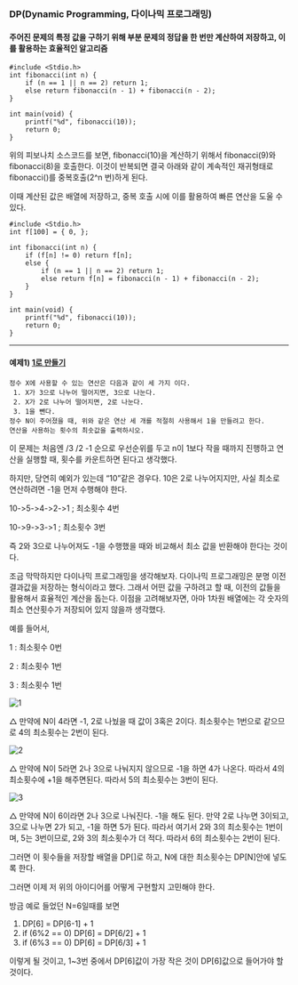 ### DP(Dynamic Programming, 다이나믹 프로그래밍)
#### 주어진 문제의 특정 값을 구하기 위해 부분 문제의 정답을 한 번만 계산하여 저장하고, 이를 활용하는 효율적인 알고리즘

    #include <Stdio.h>
    int fibonacci(int n) {
    	if (n == 1 || n == 2) return 1;
    	else return fibonacci(n - 1) + fibonacci(n - 2);
    }

    int main(void) {
	    printf("%d", fibonacci(10));
	    return 0;
    }
    
위의 피보나치 소스코드를 보면, fibonacci(10)을 계산하기 위해서 fibonacci(9)와 fibonacci(8)을 호출한다. 
이것이 반복되면 결국 아래와 같이 계속적인 재귀형태로 fibonacci()를 중복호출(2^n 번)하게 된다.

이때 계산된 값은 배열에 저장하고, 중복 호출 시에 이를 활용하여 빠른 연산을 도울 수 있다.

    #include <Stdio.h>
    int f[100] = { 0, };

    int fibonacci(int n) {
    	if (f[n] != 0) return f[n];
    	else {
	    	if (n == 1 || n == 2) return 1;
    		else return f[n] = fibonacci(n - 1) + fibonacci(n - 2);
    	}
    }

    int main(void) {
    	printf("%d", fibonacci(10));
    	return 0;
    }



---






#### 예제1) [1로 만들기](https://www.acmicpc.net/problem/1463)
    정수 X에 사용할 수 있는 연산은 다음과 같이 세 가지 이다.
     1. X가 3으로 나누어 떨어지면, 3으로 나눈다.
     2. X가 2로 나누어 떨어지면, 2로 나눈다.
     3. 1을 뺀다.
    정수 N이 주어졌을 때, 위와 같은 연산 세 개를 적절히 사용해서 1을 만들려고 한다. 
    연산을 사용하는 횟수의 최솟값을 출력하시오.

이 문제는 처음엔 /3 /2 -1 순으로 우선순위를 두고
n이 1보다 작을 때까지 진행하고 연산을 실행할 때, 횟수를 카운트하면 된다고 생각했다.

하지만, 당연히 예외가 있는데 “10”같은 경우다. 
10은 2로 나누어지지만, 사실 최소로 연산하려면 -1을 먼저 수행해야 한다.

10->5->4->2->1 ; 최소횟수 4번

10->9->3->1 ; 최소횟수 3번

즉 2와 3으로 나누어져도 -1을 수행했을 때와 비교해서
최소 값을 반환해야 한다는 것이다.

조금 막막하지만 다이나믹 프로그래밍을 생각해보자.
다이나믹 프로그래밍은 분명 이전 결과값을 저장하는 형식이라고 했다. 
그래서 어떤 값을 구하려고 할 때, 이전의 값들을 활용해서 효율적인 계산을 돕는다. 
이점을 고려해보자면, 아마 1차원 배열에는 각 숫자의 최소 연산횟수가 저장되어 있지 않을까 생각했다.

예를 들어서,

1 : 최소횟수 0번

2 : 최소횟수 1번

3 : 최소횟수 1번



![1](https://user-images.githubusercontent.com/30182987/56937064-c8558f80-6b35-11e9-8dce-e8a27e8a5ef5.jpg)

△ 만약에 N이 4라면 -1, 2로 나눴을 때 값이 3혹은 2이다. 최소횟수는 1번으로 같으므로 4의 최소횟수는 2번이 된다.



![2](https://user-images.githubusercontent.com/30182987/56937070-cee40700-6b35-11e9-8ea1-058c524b155c.jpg)

△ 만약에 N이 5라면 2나 3으로 나눠지지 않으므로 -1을 하면 4가 나온다. 따라서 4의 최소횟수에 +1을 해주면된다. 
따라서 5의 최소횟수는 3번이 된다.



![3](https://user-images.githubusercontent.com/30182987/56937078-d4415180-6b35-11e9-93ec-05d7953eb6ec.jpg)

△ 만약에 N이 6이라면 2나 3으로 나눠진다. -1을 해도 된다.
만약 2로 나누면 3이되고, 3으로 나누면 2가 되고, -1을 하면 5가 된다. 
따라서 여기서 2와 3의 최소횟수는 1번이며, 5는 3번이므로,
2와 3의 최소횟수가 더 적다. 따라서 6의 최소횟수는 2번이 된다.

그러면 이 횟수들을 저장할 배열을 DP[]로 하고, 
N에 대한 최소횟수는 DP[N]안에 넣도록 한다. 

그러면 이제 저 위의 아이디어를 어떻게 구현할지 고민해야 한다.

방금 예로 들었던 N=6일때를 보면
1) DP[6] = DP[6-1] + 1 
2) if (6%2 == 0) DP[6] = DP[6/2] + 1
3) if (6%3 == 0) DP[6] = DP[6/3] + 1

이렇게 될 것이고, 1~3번 중에서 DP[6]값이 가장 작은 것이 DP[6]값으로 들어가야 할 것이다.
